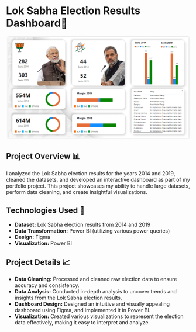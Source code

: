 
# Lok Sabha Election Results Dashboard🚀
![Dashboard Image](banner.png)


## Project Overview 📊
I analyzed the Lok Sabha election results for the years 2014 and 2019, cleaned the datasets, and developed an interactive dashboard as part of my portfolio project. This project showcases my ability to handle large datasets, perform data cleaning, and create insightful visualizations.

## Technologies Used 🔧
- **Dataset:** Lok Sabha election results from 2014 and 2019
- **Data Transformation:** Power BI (utilizing various power queries)
- **Design:** Figma
- **Visualization:** Power BI

## Project Details 📈
- **Data Cleaning:** Processed and cleaned raw election data to ensure accuracy and consistency.
- **Data Analysis:** Conducted in-depth analysis to uncover trends and insights from the Lok Sabha election results.
- **Dashboard Design:** Designed an intuitive and visually appealing dashboard using Figma, and implemented it in Power BI.
- **Visualization:** Created various visualizations to represent the election data effectively, making it easy to interpret and analyze.

